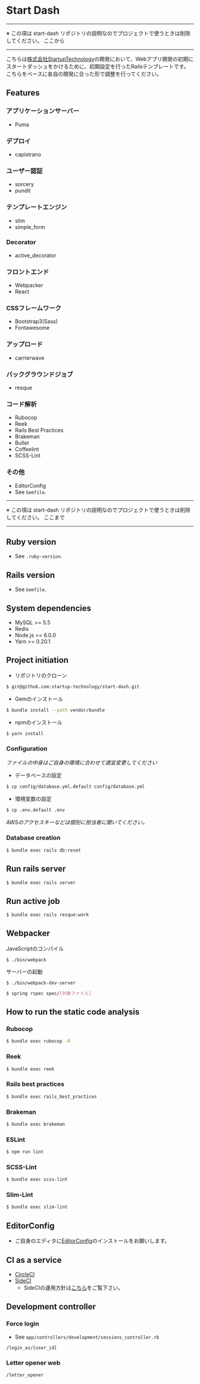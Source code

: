 # Start Dash

---

※ この項は start-dash リポジトリの説明なのでプロジェクトで使うときは削除してください。 ここから

---

こちらは[株式会社StartupTechnology](http://startup-technology.com/)の開発において、Webアプリ開発の初期にスタートダッシュをかけるために、初期設定を行ったRailsテンプレートです。
こちらをベースに各自の開発に合った形で調整を行ってください。

## Features

### アプリケーションサーバー

- Puma

### デプロイ

- capistrano

### ユーザー認証

- sorcery
- pundit

### テンプレートエンジン

- slim
- simple_form

### Decorator

- active_decorator

### フロントエンド

- Webpacker
- React

### CSSフレームワーク

- Bootstrap3(Sass)
- Fontawesome

### アップロード

- carrierwave

### バックグラウンドジョブ

- resque

### コード解析

- Rubocop
- Reek
- Rails Best Practices
- Brakeman
- Bullet
- Coffeelint
- SCSS-Lint

### その他

- EditorConfig
- See `Gemfile`.

---

※ この項は start-dash リポジトリの説明なのでプロジェクトで使うときは削除してください。 ここまで

---

## Ruby version

- See `.ruby-version`.

## Rails version

- See `Gemfile`.

## System dependencies

- MySQL >= 5.5
- Redis
- Node.js >= 6.0.0
- Yarn >= 0.20.1

## Project initiation

- リポジトリのクローン

```bash
$ git@github.com:startup-technology/start-dash.git
```

- Gemのインストール

```bash
$ bundle install --path vendor/bundle
```

- npmのインストール

```bash
$ yarn install
```

### Configuration

*ファイルの中身はご自身の環境に合わせて適宜変更してください*

- データベースの設定

```bash
$ cp config/database.yml.default config/database.yml
```

- 環境変数の設定

```bash
$ cp .env.default .env
```

*AWSのアクセスキーなどは個別に担当者に聞いてください。*

### Database creation

```bash
$ bundle exec rails db:reset
```

## Run rails server

```bash
$ bundle exec rails server
```

## Run active job

```bash
$ bundle exec rails resque:work
```

## Webpacker

JavaScriptのコンパイル

```
$ ./bin/webpack
```

サーバーの起動

```
$ ./bin/webpack-dev-server
```

```bash
$ spring rspec spec/[対象ファイル]
```

## How to run the static code analysis

### Rubocop

```bash
$ bundle exec rubocop -R
```

### Reek

```bash
$ bundle exec reek
```

### Rails best practices

```bash
$ bundle exec rails_best_practices
```

### Brakeman

```bash
$ bundle exec brakeman
```

### ESLint

```bash
$ npm run lint
```

### SCSS-Lint

```bash
$ bundle exec scss-lint
```

### Slim-Lint

```bash
$ bundle exec slim-lint
```

## EditorConfig

-  ご自身のエディタに[EditorConfig](http://editorconfig.org/)のインストールをお願いします。

## CI as a service

- [CircleCI](https://circleci.com/)
- [SideCI](https://www.sideci.com)
  - SideCIの運用方針は[こちら](https://github.com/startup-technology/sideci-docs)をご覧下さい。

## Development controller

### Force login

- See `app/controllers/development/sessions_controller.rb`

```
/login_as/[user_id]
```

### Letter opener web

```
/letter_opener
```

